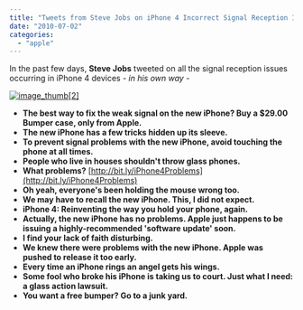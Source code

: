 ```yaml
---
title: "Tweets from Steve Jobs on iPhone 4 Incorrect Signal Reception Issues"
date: "2010-07-02"
categories: 
  - "apple"
---
```


In the past few days, **Steve Jobs** tweeted on all the signal reception issues occurring in iPhone 4 devices - _in his own way_ -

[![image_thumb[2]](http://lh4.ggpht.com/_40bmzDo_mBs/TC5G7AZ5_FI/AAAAAAAABQI/j0vA96d7lk0/image_thumb%5B2%5D%5B9%5D.png?imgmax=800 "image_thumb[2]")](http://lh5.ggpht.com/_40bmzDo_mBs/TC5G4_xbb9I/AAAAAAAABQE/W-G3A19zYXk/image%5B4%5D.png?imgmax=800)

- **The best way to fix the weak signal on the new iPhone? Buy a $29.00 Bumper case, only from Apple.**
- **The new iPhone has a few tricks hidden up its sleeve.**
- **To prevent signal problems with the new iPhone, avoid touching the phone at all times.**
- **People who live in houses shouldn't throw glass phones.**
- **What problems?** [http://bit.ly/iPhone4Problems](http://bit.ly/iPhone4Problems)
- **Oh yeah, everyone's been holding the mouse wrong too.**
- **We may have to recall the new iPhone. This, I did not expect.**
- **iPhone 4: Reinventing the way you hold your phone, again.**
- **Actually, the new iPhone has no problems. Apple just happens to be issuing a highly-recommended 'software update' soon.**
- **I find your lack of faith disturbing.**
- **We knew there were problems with the new iPhone. Apple was pushed to release it too early.**
- **Every time an iPhone rings an angel gets his wings.**
- **Some fool who broke his iPhone is taking us to court. Just what I need: a glass action lawsuit.**
- **You want a free bumper? Go to a junk yard.**
